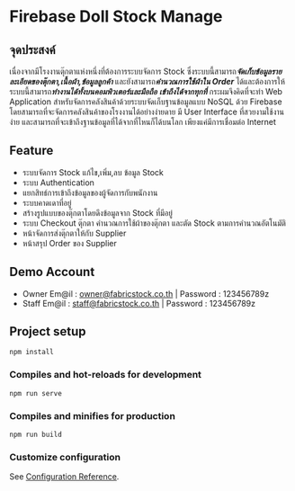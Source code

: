 # Firebase Doll Stock Manage

## จุดประสงค์
   เนื่องจากมีโรงงานตุ๊กตาแห่งหนึ่งที่ต้องการระบบจัดการ Stock ซึ่งระบบนี้สามารถ***จัดเก็บข้อมูลรายละเอียดของตุ๊กตา,เนื้อผ้า,ข้อมูลลูกค้า*** และยังสามารถ***คำนวณการใช้ผ้าใน Order*** ได้และต้องการให้ระบบนี้สามารถ***ทำงานได้ทั้งบนคอมพิวเตอร์และมือถือ*** ***เข้าถึงได้จากทุกที่*** กระผมจึงคิดที่จะทำ
Web Application สำหรับจัดการคลังสินค้าด้วยระบบจัดเก็บฐานข้อมูลแบบ NoSQL ด้วย Firebase โดยสามารถที่จะจัดการคลังสินค้าของโรงงานได้อย่างง่ายดาย มี User Interface ที่สวยงามใช้งานง่าย และสามารถที่จะเข้าถึงฐานข้อมูลที่ได้จากที่ไหนก็ได้บนโลก เพียงแค่มีการเชื่อมต่อ Internet 

## Feature
- ระบบจัดการ Stock แก้ไข,เพิ่ม,ลบ ข้อมูล Stock
- ระบบ Authentication
- แยกสิทธ์การเข้าถึงข้อมูลของผู้จัดการกับพนักงาน
- ระบบคาดเดาที่อยู่
- สร้างรูปแบบของตุ๊กตาโดยดึงข้อมูลจาก Stock ที่มีอยู่
- ระบบ Checkout ตุ๊กตา คำนวณการใช้ผ้าของตุ๊กตา และตัด Stock ตามการคำนวณอัตโนมัติ
- หน้าจัดการส่งตุ๊กตาให้กับ Supplier
- หน้าสรุป Order ของ Supplier

## Demo Account
- Owner Em@il : owner@fabricstock.co.th | Password : 123456789z
- Staff Em@il : staff@fabricstock.co.th | Password : 123456789z

## Project setup
```
npm install
```

### Compiles and hot-reloads for development
```
npm run serve
```

### Compiles and minifies for production
```
npm run build
```

### Customize configuration
See [Configuration Reference](https://cli.vuejs.org/config/).
